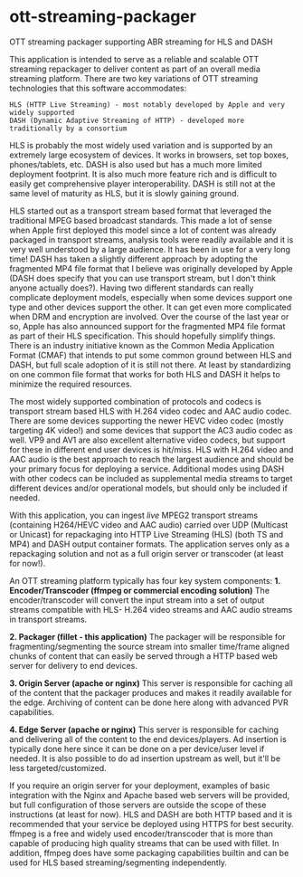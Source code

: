 # ott-streaming-packager
OTT streaming packager supporting ABR streaming for HLS and DASH

This application is intended to serve as a reliable and scalable OTT streaming repackager to deliver content as part of an overall media streaming platform. There are two key variations of OTT streaming technologies that this software accommodates:

    HLS (HTTP Live Streaming) - most notably developed by Apple and very widely supported
    DASH (Dynamic Adaptive Streaming of HTTP) - developed more traditionally by a consortium


HLS is probably the most widely used variation and is supported by an extremely large ecosystem of devices. It works in browsers, set top boxes, phones/tablets, etc. DASH is also used but has a much more limited deployment footprint. It is also much more feature rich and is difficult to easily get comprehensive player interoperability. DASH is still not at the same level of maturity as HLS, but it is slowly gaining ground.

HLS started out as a transport stream based format that leveraged the traditional MPEG based broadcast standards. This made a lot of sense when Apple first deployed this model since a lot of content was already packaged in transport streams, analysis tools were readily available and it is very well understood by a large audience. It has been in use for a very long time! DASH has taken a slightly different approach by adopting the fragmented MP4 file format that I believe was originally developed by Apple (DASH does specify that you can use transport stream, but I don't think anyone actually does?). Having two different standards can really complicate deployment models, especially when some devices support one type and other devices support the other. It can get even more complicated when DRM and encryption are involved. Over the course of the last year or so, Apple has also announced support for the fragmented MP4 file format as part of their HLS specification. This should hopefully simplify things. There is an industry initiative known as the Common Media Application Format (CMAF) that intends to put some common ground between HLS and DASH, but full scale adoption of it is still not there. At least by standardizing on one common file format that works for both HLS and DASH it helps to minimize the required resources.

The most widely supported combination of protocols and codecs is transport stream based HLS with H.264 video codec and AAC audio codec. There are some devices supporting the newer HEVC video codec (mostly targeting 4K video!) and some devices that support the AC3 audio codec as well. VP9 and AV1 are also excellent alternative video codecs, but support for these in different end user devices is hit/miss. HLS with H.264 video and AAC audio is the best approach to reach the largest audience and should be your primary focus for deploying a service. Additional modes using DASH with other codecs can be included as supplemental media streams to target different devices and/or operational models, but should only be included if needed.

With this application, you can ingest *live* MPEG2 transport streams (containing H264/HEVC video and AAC audio) carried over UDP (Multicast or Unicast) for repackaging into HTTP Live Streaming (HLS) (both TS and MP4) and DASH output container formats. The application serves only as a repackaging solution and not as a full origin server or transcoder (at least for now!).

An OTT streaming platform typically has four key system components:
**1. Encoder/Transcoder (ffmpeg or commercial encoding solution)**
The encoder/transcoder will convert the input stream into a set of output streams compatible with HLS- H.264 video streams and AAC audio streams in transport streams.

**2. Packager (fillet - this application)**
The packager will be responsible for fragmenting/segmenting the source stream into smaller time/frame aligned chunks of content that can easily be served through a HTTP based web server for delivery to end devices.

**3. Origin Server (apache or nginx)**
This server is responsible for caching all of the content that the packager produces and makes it readily available for the edge. Archiving of content can be done here along with advanced PVR capabilities.

**4. Edge Server (apache or nginx)**
This server is responsible for caching and delivering all of the content to the end devices/players. Ad insertion is typically done here since it can be done on a per device/user level if needed. It is also possible to do ad insertion upstream as well, but it'll be less targeted/customized.

If you require an origin server for your deployment, examples of basic integration with the Nginx and Apache based web servers will be provided, but full configuration of those servers are outside the scope of these instructions (at least for now). HLS and DASH are both HTTP based and it is recommended that your service be deployed using HTTPS for best security. ffmpeg is a free and widely used encoder/transcoder that is more than capable of producing high quality streams that can be used with fillet. In addition, ffmpeg does have some packaging capabilities builtin and can be used for HLS based streaming/segmenting independently.
